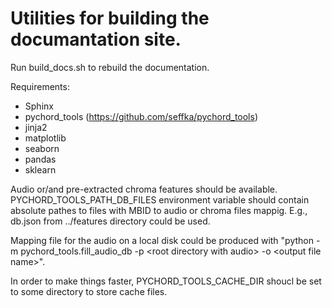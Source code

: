 # Utilities for building the documantation site.

Run build_docs.sh to rebuild the documentation.

Requirements:

   * Sphinx
   * pychord_tools (https://github.com/seffka/pychord_tools)
   * jinja2
   * matplotlib
   * seaborn
   * pandas
   * sklearn 
   
   Audio or/and pre-extracted chroma features should be available.
   PYCHORD_TOOLS_PATH_DB_FILES environment variable should contain absolute pathes to files with MBID to audio or chroma files mappig.
   E.g., db.json from ../features directory could be used.
   
   Mapping file for the audio on a local disk could be produced with "python -m pychord_tools.fill_audio_db  -p \<root directory with audio\> -o \<output file name\>".

   In order to make things faster, PYCHORD_TOOLS_CACHE_DIR shoucl be set to some directory to store cache files.

